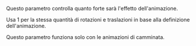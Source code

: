 Questo parametro controlla quanto forte sarà l'effetto dell'animazione.

Usa 1 per la stessa quantità di rotazioni e traslazioni in base alla definizione dell'animazione.

Questo parametro funziona solo con le animazioni di camminata.
